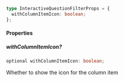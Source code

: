 ```ts
type InteractiveQuestionFilterProps = {
  withColumnItemIcon: boolean;
};
```

#### Properties

##### withColumnItemIcon?

```ts
optional withColumnItemIcon: boolean;
```

Whether to show the icon for the column item
